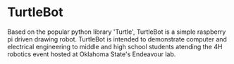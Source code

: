 # TurtleBot
Based on the popular python library 'Turtle', TurtleBot is a simple raspberry pi driven drawing robot. TurtleBot is intended to demonstrate computer and electrical engineering to middle and high school students atending the 4H robotics event hosted at Oklahoma State's Endeavour lab.
